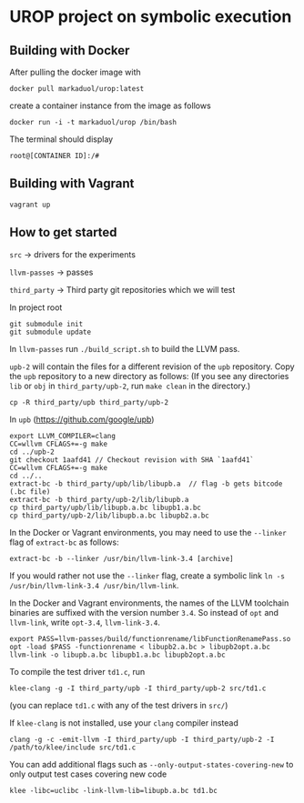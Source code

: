 # UROP project on symbolic execution

## Building with Docker

After pulling the docker image with

`docker pull markaduol/urop:latest`

create a container instance from the image as follows

`docker run -i -t markaduol/urop /bin/bash`

The terminal should display

`root@[CONTAINER ID]:/#`

## Building with Vagrant

`vagrant up`

## How to get started

`src` -> drivers for the experiments

`llvm-passes` -> passes

`third_party` -> Third party git repositories which we will test

In project root

  ```
  git submodule init
  git submodule update
  ```

In `llvm-passes` run `./build_script.sh` to build the LLVM pass.

`upb-2` will contain the files for a different revision of the `upb` repository. Copy the `upb` repository to a new directory as follows: (If you see any directories `lib` or `obj` in `third_party/upb-2`, run `make clean` in the directory.)

```
cp -R third_party/upb third_party/upb-2
```

In `upb` (https://github.com/google/upb)

  ```
  export LLVM_COMPILER=clang
  CC=wllvm CFLAGS+=-g make
  cd ../upb-2
  git checkout 1aafd41 // Checkout revision with SHA `1aafd41`
  CC=wllvm CFLAGS+=-g make
  cd ../..
  extract-bc -b third_party/upb/lib/libupb.a  // flag -b gets bitcode (.bc file)
  extract-bc -b third_party/upb-2/lib/libupb.a
  cp third_party/upb/lib/libupb.a.bc libupb1.a.bc
  cp third_party/upb-2/lib/libupb.a.bc libupb2.a.bc
  ```

In the Docker or Vagrant environments, you may need to use the `--linker` flag of `extract-bc` as follows:

  ```
  extract-bc -b --linker /usr/bin/llvm-link-3.4 [archive]
  ```
  
If you would rather not use the `--linker` flag, create a symbolic link `ln -s /usr/bin/llvm-link-3.4 /usr/bin/llvm-link`.

In the Docker and Vagrant environments, the names of the LLVM toolchain binaries are suffixed with the version number `3.4`. So instead of `opt` and `llvm-link`, write `opt-3.4`, `llvm-link-3.4`.

  ```
  export PASS=llvm-passes/build/functionrename/libFunctionRenamePass.so
  opt -load $PASS -functionrename < libupb2.a.bc > libupb2opt.a.bc
  llvm-link -o libupb.a.bc libupb1.a.bc libupb2opt.a.bc
  ```

To compile the test driver `td1.c`, run
  ```
  klee-clang -g -I third_party/upb -I third_party/upb-2 src/td1.c
  ```
(you can replace `td1.c` with any of the test drivers in `src/`)

If `klee-clang` is not installed, use your `clang` compiler instead
  ```
  clang -g -c -emit-llvm -I third_party/upb -I third_party/upb-2 -I /path/to/klee/include src/td1.c
  ```
  
You can add additional flags such as `--only-output-states-covering-new` to only output test cases covering new code
  ```
  klee -libc=uclibc -link-llvm-lib=libupb.a.bc td1.bc
  ```
